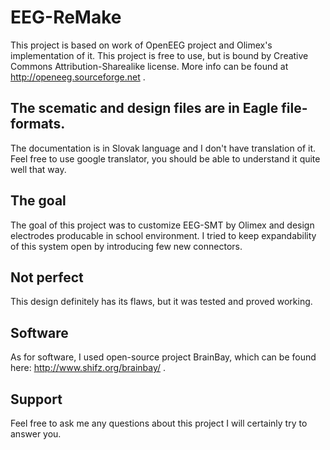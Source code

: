 # EEG-ReMake
This project is based on work of OpenEEG project and Olimex's implementation of it. This project is free to use, but is bound by Creative Commons Attribution-Sharealike license. More info can be found at http://openeeg.sourceforge.net .

## The scematic and design files are in Eagle file-formats.
The documentation is in Slovak language and I don't have translation of it. Feel free to use google translator, you should be able to understand it quite well that way.

## The goal
The goal of this project was to customize EEG-SMT by Olimex and design electrodes producable in school environment. I tried to keep expandability of this system open by introducing few new connectors. 

## Not perfect
This design definitely has its flaws, but it was tested and proved working.

## Software
As for software, I used open-source project BrainBay, which can be found here: http://www.shifz.org/brainbay/ .

## Support
Feel free to ask me any questions about this project I will certainly try to answer you.
